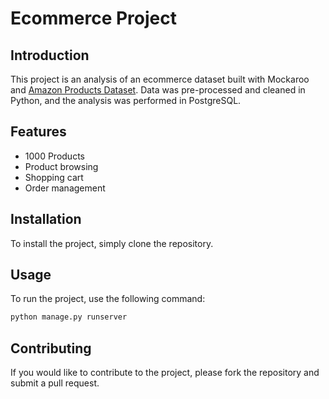 # Ecommerce Project

## Introduction
This project is an analysis of an ecommerce dataset built with Mockaroo and [Amazon Products Dataset][amazon-products-dataset]. Data was pre-processed and cleaned in Python, and the analysis was performed in PostgreSQL.

## Features
- 1000 Products
- Product browsing
- Shopping cart
- Order management

## Installation
To install the project, simply clone the repository.

## Usage
To run the project, use the following command:

```bash
python manage.py runserver
```

## Contributing
If you would like to contribute to the project, please fork the repository and submit a pull request.


[amazon-products-dataset]: [https://www.kaggle.com/datasets/aaronfriasr/amazon-products-dataset?select=amazon_categories.csv]